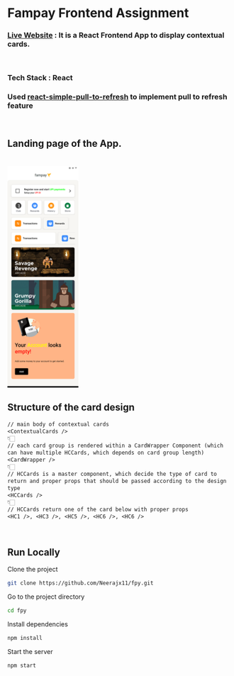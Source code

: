 # Fampay Frontend Assignment

### [Live Website](https://petus.vercel.app/) : It is a React Frontend App to display contextual cards.

<br/>

### Tech Stack : React

### Used [react-simple-pull-to-refresh](https://www.npmjs.com/package/react-simple-pull-to-refresh) to implement pull to refresh feature

<br/>

## Landing page of the App.

<img style="margin-top:20px; height:500px" src="./public/images/home.png" />

<br/>

## Structure of the card design

```
// main body of contextual cards
<ContextualCards />
👇🏻
// each card group is rendered within a CardWrapper Component (which can have multiple HCCards, which depends on card group length)
<CardWrapper />
👇🏻
// HCCards is a master component, which decide the type of card to return and proper props that should be passed according to the design type
<HCCards />
👇🏻
// HCCards return one of the card below with proper props
<HC1 />, <HC3 />, <HC5 />, <HC6 />, <HC6 />
```

<br/>

## Run Locally

Clone the project

```bash
git clone https://github.com/Neerajx11/fpy.git
```

Go to the project directory

```bash
cd fpy
```

Install dependencies

```bash
npm install
```

Start the server

```bash
npm start
```
